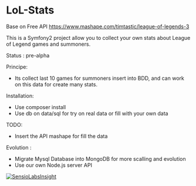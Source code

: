 LoL-Stats
=========

Base on Free API https://www.mashape.com/timtastic/league-of-legends-3

This is a Symfony2 project allow you to collect your own stats about League of Legend games and summoners.

Status : pre-alpha

Principe: 

 - Its collect last 10 games for summoners insert into BDD, and can work on this data for create many stats.


Installation:
- Use composer install
- Use db on data/sql for try on real data or fill with your own data

TODO:
- Insert the API mashape for fill the data

Evolution : 
 - Migrate Mysql Database into MongoDB for more scalling and evolution
 - Use our own Node.js server API

[![SensioLabsInsight](https://insight.sensiolabs.com/projects/7527040b-2b75-4697-8987-5b5a94cb2dbe/big.png)](https://insight.sensiolabs.com/projects/7527040b-2b75-4697-8987-5b5a94cb2dbe)
